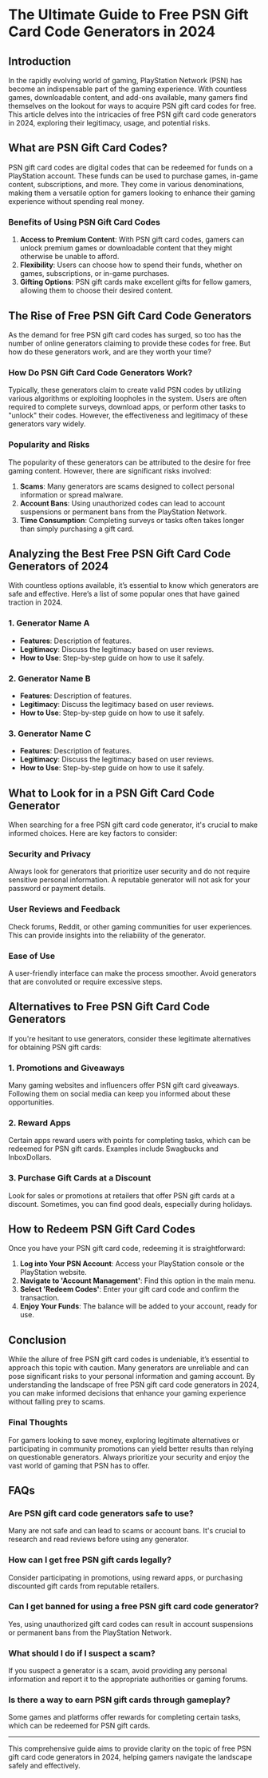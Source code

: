 # The Ultimate Guide to Free PSN Gift Card Code Generators in 2024

## Introduction

In the rapidly evolving world of gaming, PlayStation Network (PSN) has become an indispensable part of the gaming experience. With countless games, downloadable content, and add-ons available, many gamers find themselves on the lookout for ways to acquire PSN gift card codes for free. This article delves into the intricacies of free PSN gift card code generators in 2024, exploring their legitimacy, usage, and potential risks.

## What are PSN Gift Card Codes?

PSN gift card codes are digital codes that can be redeemed for funds on a PlayStation account. These funds can be used to purchase games, in-game content, subscriptions, and more. They come in various denominations, making them a versatile option for gamers looking to enhance their gaming experience without spending real money.

### Benefits of Using PSN Gift Card Codes

1. **Access to Premium Content**: With PSN gift card codes, gamers can unlock premium games or downloadable content that they might otherwise be unable to afford.
2. **Flexibility**: Users can choose how to spend their funds, whether on games, subscriptions, or in-game purchases.
3. **Gifting Options**: PSN gift cards make excellent gifts for fellow gamers, allowing them to choose their desired content.

## The Rise of Free PSN Gift Card Code Generators

As the demand for free PSN gift card codes has surged, so too has the number of online generators claiming to provide these codes for free. But how do these generators work, and are they worth your time?

### How Do PSN Gift Card Code Generators Work?

Typically, these generators claim to create valid PSN codes by utilizing various algorithms or exploiting loopholes in the system. Users are often required to complete surveys, download apps, or perform other tasks to "unlock" their codes. However, the effectiveness and legitimacy of these generators vary widely.

### Popularity and Risks

The popularity of these generators can be attributed to the desire for free gaming content. However, there are significant risks involved:

1. **Scams**: Many generators are scams designed to collect personal information or spread malware.
2. **Account Bans**: Using unauthorized codes can lead to account suspensions or permanent bans from the PlayStation Network.
3. **Time Consumption**: Completing surveys or tasks often takes longer than simply purchasing a gift card.

## Analyzing the Best Free PSN Gift Card Code Generators of 2024

With countless options available, it’s essential to know which generators are safe and effective. Here’s a list of some popular ones that have gained traction in 2024.

### 1. Generator Name A

- **Features**: Description of features.
- **Legitimacy**: Discuss the legitimacy based on user reviews.
- **How to Use**: Step-by-step guide on how to use it safely.

### 2. Generator Name B

- **Features**: Description of features.
- **Legitimacy**: Discuss the legitimacy based on user reviews.
- **How to Use**: Step-by-step guide on how to use it safely.

### 3. Generator Name C

- **Features**: Description of features.
- **Legitimacy**: Discuss the legitimacy based on user reviews.
- **How to Use**: Step-by-step guide on how to use it safely.

## What to Look for in a PSN Gift Card Code Generator

When searching for a free PSN gift card code generator, it's crucial to make informed choices. Here are key factors to consider:

### Security and Privacy

Always look for generators that prioritize user security and do not require sensitive personal information. A reputable generator will not ask for your password or payment details.

### User Reviews and Feedback

Check forums, Reddit, or other gaming communities for user experiences. This can provide insights into the reliability of the generator.

### Ease of Use

A user-friendly interface can make the process smoother. Avoid generators that are convoluted or require excessive steps.

## Alternatives to Free PSN Gift Card Code Generators

If you're hesitant to use generators, consider these legitimate alternatives for obtaining PSN gift cards:

### 1. Promotions and Giveaways

Many gaming websites and influencers offer PSN gift card giveaways. Following them on social media can keep you informed about these opportunities.

### 2. Reward Apps

Certain apps reward users with points for completing tasks, which can be redeemed for PSN gift cards. Examples include Swagbucks and InboxDollars.

### 3. Purchase Gift Cards at a Discount

Look for sales or promotions at retailers that offer PSN gift cards at a discount. Sometimes, you can find good deals, especially during holidays.

## How to Redeem PSN Gift Card Codes

Once you have your PSN gift card code, redeeming it is straightforward:

1. **Log into Your PSN Account**: Access your PlayStation console or the PlayStation website.
2. **Navigate to 'Account Management'**: Find this option in the main menu.
3. **Select 'Redeem Codes'**: Enter your gift card code and confirm the transaction.
4. **Enjoy Your Funds**: The balance will be added to your account, ready for use.

## Conclusion

While the allure of free PSN gift card codes is undeniable, it’s essential to approach this topic with caution. Many generators are unreliable and can pose significant risks to your personal information and gaming account. By understanding the landscape of free PSN gift card code generators in 2024, you can make informed decisions that enhance your gaming experience without falling prey to scams.

### Final Thoughts

For gamers looking to save money, exploring legitimate alternatives or participating in community promotions can yield better results than relying on questionable generators. Always prioritize your security and enjoy the vast world of gaming that PSN has to offer.

## FAQs

### Are PSN gift card code generators safe to use?

Many are not safe and can lead to scams or account bans. It's crucial to research and read reviews before using any generator.

### How can I get free PSN gift cards legally?

Consider participating in promotions, using reward apps, or purchasing discounted gift cards from reputable retailers.

### Can I get banned for using a free PSN gift card code generator?

Yes, using unauthorized gift card codes can result in account suspensions or permanent bans from the PlayStation Network.

### What should I do if I suspect a scam?

If you suspect a generator is a scam, avoid providing any personal information and report it to the appropriate authorities or gaming forums.

### Is there a way to earn PSN gift cards through gameplay?

Some games and platforms offer rewards for completing certain tasks, which can be redeemed for PSN gift cards.

---

This comprehensive guide aims to provide clarity on the topic of free PSN gift card code generators in 2024, helping gamers navigate the landscape safely and effectively.
